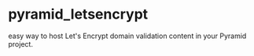 # pyramid_letsencrypt
easy way to host Let's Encrypt domain validation content in your Pyramid project.

